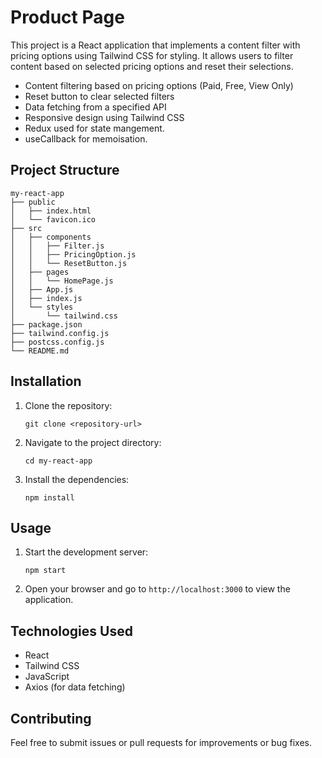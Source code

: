 # Product Page

This project is a React application that implements a content filter with pricing options using Tailwind CSS for styling. It allows users to filter content based on selected pricing options and reset their selections.

- Content filtering based on pricing options (Paid, Free, View Only)
- Reset button to clear selected filters
- Data fetching from a specified API
- Responsive design using Tailwind CSS
- Redux used for state mangement.
- useCallback for memoisation.

## Project Structure

```
my-react-app
├── public
│   ├── index.html
│   └── favicon.ico
├── src
│   ├── components
│   │   ├── Filter.js
│   │   ├── PricingOption.js
│   │   └── ResetButton.js
│   ├── pages
│   │   └── HomePage.js
│   ├── App.js
│   ├── index.js
│   └── styles
│       └── tailwind.css
├── package.json
├── tailwind.config.js
├── postcss.config.js
└── README.md
```

## Installation

1. Clone the repository:
   ```
   git clone <repository-url>
   ```

2. Navigate to the project directory:
   ```
   cd my-react-app
   ```

3. Install the dependencies:
   ```
   npm install
   ```

## Usage

1. Start the development server:
   ```
   npm start
   ```

2. Open your browser and go to `http://localhost:3000` to view the application.

## Technologies Used

- React
- Tailwind CSS
- JavaScript
- Axios (for data fetching)

## Contributing

Feel free to submit issues or pull requests for improvements or bug fixes.
